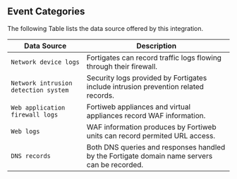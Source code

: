 
## Event Categories


The following Table lists the data source offered by this integration.

| Data Source | Description                          |
| ----------- | ------------------------------------ |
| `Network device logs` | Fortigates can record traffic logs flowing through their firewall. |
| `Network intrusion detection system` | Security logs provided by Fortigates include intrusion prevention related records. |
| `Web application firewall logs` | Fortiweb appliances and virtual appliances record WAF information. |
| `Web logs` | WAF information produces by Fortiweb units can record permited URL access. |
| `DNS records` | Both DNS queries and responses handled by the Fortigate domain name servers can be recorded. |









